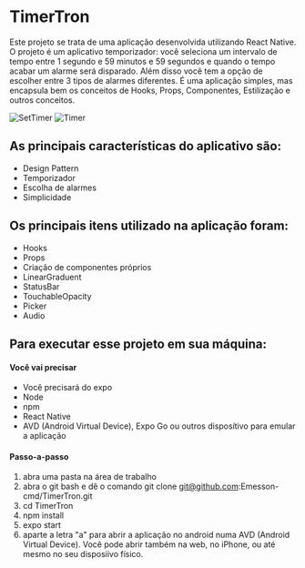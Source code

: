 # TimerTron

Este projeto se trata de uma aplicação desenvolvida utilizando React Native. O projeto é um aplicativo temporizador: você seleciona um intervalo de tempo entre 1 segundo e 59 minutos e 59 segundos e quando o tempo acabar um alarme será disparado. Além disso você tem a opção de escolher entre 3 tipos de alarmes diferentes. É uma aplicação simples, mas encapsula bem os conceitos de Hooks, Props, Componentes, Estilização e outros conceitos.

![SetTimer](https://user-images.githubusercontent.com/80784767/182031979-591ffd37-0787-4d77-a59f-51346ddd8689.png)
![Timer](https://user-images.githubusercontent.com/80784767/182031982-7df61638-b4ec-4dd7-a172-58c7fe8eb3f0.png)

## As principais características do aplicativo são:
- Design Pattern
- Temporizador
- Escolha de alarmes
- Simplicidade

## Os principais itens utilizado na aplicação foram:
- Hooks
- Props
- Criação de componentes próprios
- LinearGraduent
- StatusBar
- TouchableOpacity
- Picker
- Audio

## Para executar esse projeto em sua máquina:

#### Você vai precisar

- Você precisará do expo
- Node
- npm
- React Native
- AVD (Android Virtual Device), Expo Go ou outros disposítivo para emular a aplicação

#### Passo-a-passo

1. abra uma pasta na área de trabalho
2. abra o git bash e dê o comando git clone git@github.com:Emesson-cmd/TimerTron.git
3. cd TimerTron
4. npm install
5. expo start
6. aparte a letra "a" para abrir a aplicação no android numa AVD (Android Virtual Device). Você pode abrir também na web, no iPhone, ou até mesmo no seu disposiivo físico.

